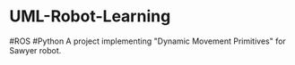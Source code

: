 # UML-Robot-Learning
#ROS #Python
A project implementing "Dynamic Movement Primitives" for Sawyer robot.
